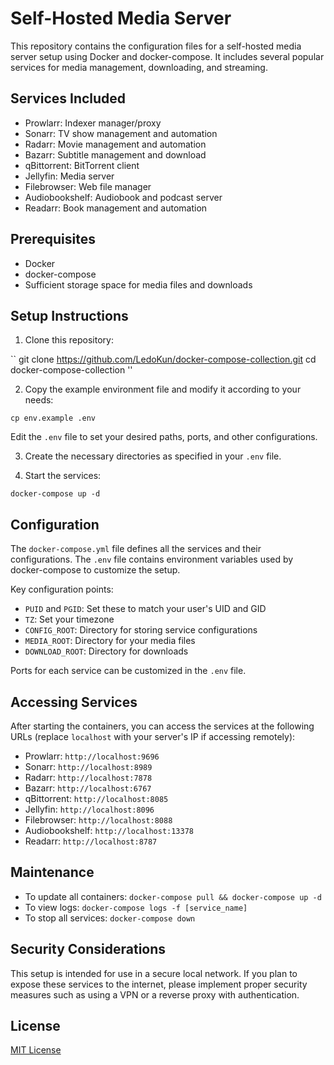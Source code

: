 # Self-Hosted Media Server

This repository contains the configuration files for a self-hosted media server setup using Docker and docker-compose. It includes several popular services for media management, downloading, and streaming.

## Services Included

- Prowlarr: Indexer manager/proxy
- Sonarr: TV show management and automation
- Radarr: Movie management and automation
- Bazarr: Subtitle management and download
- qBittorrent: BitTorrent client
- Jellyfin: Media server
- Filebrowser: Web file manager
- Audiobookshelf: Audiobook and podcast server
- Readarr: Book management and automation

## Prerequisites

- Docker
- docker-compose
- Sufficient storage space for media files and downloads

## Setup Instructions

1. Clone this repository:

``
git clone https://github.com/LedoKun/docker-compose-collection.git
cd docker-compose-collection
''

2. Copy the example environment file and modify it according to your needs:

``
cp env.example .env
``

Edit the `.env` file to set your desired paths, ports, and other configurations.

3. Create the necessary directories as specified in your `.env` file.

4. Start the services:

``
docker-compose up -d
``

## Configuration

The `docker-compose.yml` file defines all the services and their configurations. The `.env` file contains environment variables used by docker-compose to customize the setup.

Key configuration points:

- `PUID` and `PGID`: Set these to match your user's UID and GID
- `TZ`: Set your timezone
- `CONFIG_ROOT`: Directory for storing service configurations
- `MEDIA_ROOT`: Directory for your media files
- `DOWNLOAD_ROOT`: Directory for downloads

Ports for each service can be customized in the `.env` file.

## Accessing Services

After starting the containers, you can access the services at the following URLs (replace `localhost` with your server's IP if accessing remotely):

- Prowlarr: `http://localhost:9696`
- Sonarr: `http://localhost:8989`
- Radarr: `http://localhost:7878`
- Bazarr: `http://localhost:6767`
- qBittorrent: `http://localhost:8085`
- Jellyfin: `http://localhost:8096`
- Filebrowser: `http://localhost:8088`
- Audiobookshelf: `http://localhost:13378`
- Readarr: `http://localhost:8787`

## Maintenance

- To update all containers: `docker-compose pull && docker-compose up -d`
- To view logs: `docker-compose logs -f [service_name]`
- To stop all services: `docker-compose down`

## Security Considerations

This setup is intended for use in a secure local network. If you plan to expose these services to the internet, please implement proper security measures such as using a VPN or a reverse proxy with authentication.

## License

[MIT License](LICENSE)